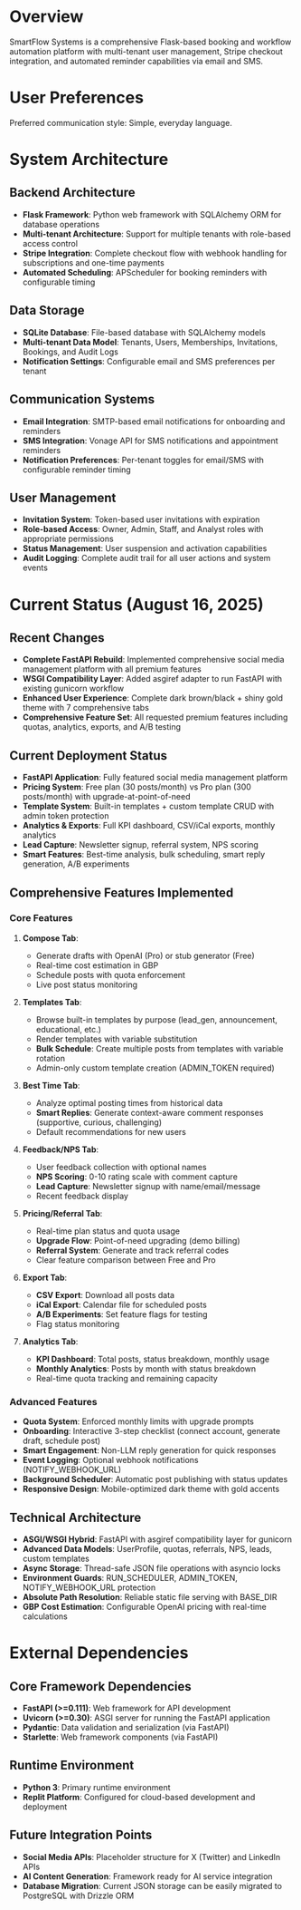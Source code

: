 # Overview

SmartFlow Systems is a comprehensive Flask-based booking and workflow automation platform with multi-tenant user management, Stripe checkout integration, and automated reminder capabilities via email and SMS.

# User Preferences

Preferred communication style: Simple, everyday language.

# System Architecture

## Backend Architecture
- **Flask Framework**: Python web framework with SQLAlchemy ORM for database operations
- **Multi-tenant Architecture**: Support for multiple tenants with role-based access control
- **Stripe Integration**: Complete checkout flow with webhook handling for subscriptions and one-time payments
- **Automated Scheduling**: APScheduler for booking reminders with configurable timing

## Data Storage
- **SQLite Database**: File-based database with SQLAlchemy models
- **Multi-tenant Data Model**: Tenants, Users, Memberships, Invitations, Bookings, and Audit Logs
- **Notification Settings**: Configurable email and SMS preferences per tenant

## Communication Systems
- **Email Integration**: SMTP-based email notifications for onboarding and reminders
- **SMS Integration**: Vonage API for SMS notifications and appointment reminders
- **Notification Preferences**: Per-tenant toggles for email/SMS with configurable reminder timing

## User Management
- **Invitation System**: Token-based user invitations with expiration
- **Role-based Access**: Owner, Admin, Staff, and Analyst roles with appropriate permissions
- **Status Management**: User suspension and activation capabilities
- **Audit Logging**: Complete audit trail for all user actions and system events

# Current Status (August 16, 2025)

## Recent Changes
- **Complete FastAPI Rebuild**: Implemented comprehensive social media management platform with all premium features
- **WSGI Compatibility Layer**: Added asgiref adapter to run FastAPI with existing gunicorn workflow
- **Enhanced User Experience**: Complete dark brown/black + shiny gold theme with 7 comprehensive tabs
- **Comprehensive Feature Set**: All requested premium features including quotas, analytics, exports, and A/B testing

## Current Deployment Status
- **FastAPI Application**: Fully featured social media management platform
- **Pricing System**: Free plan (30 posts/month) vs Pro plan (300 posts/month) with upgrade-at-point-of-need
- **Template System**: Built-in templates + custom template CRUD with admin token protection
- **Analytics & Exports**: Full KPI dashboard, CSV/iCal exports, monthly analytics
- **Lead Capture**: Newsletter signup, referral system, NPS scoring
- **Smart Features**: Best-time analysis, bulk scheduling, smart reply generation, A/B experiments

## Comprehensive Features Implemented

### Core Features
1. **Compose Tab**: 
   - Generate drafts with OpenAI (Pro) or stub generator (Free)
   - Real-time cost estimation in GBP
   - Schedule posts with quota enforcement
   - Live post status monitoring

2. **Templates Tab**: 
   - Browse built-in templates by purpose (lead_gen, announcement, educational, etc.)
   - Render templates with variable substitution
   - **Bulk Schedule**: Create multiple posts from templates with variable rotation
   - Admin-only custom template creation (ADMIN_TOKEN required)

3. **Best Time Tab**: 
   - Analyze optimal posting times from historical data
   - **Smart Replies**: Generate context-aware comment responses (supportive, curious, challenging)
   - Default recommendations for new users

4. **Feedback/NPS Tab**: 
   - User feedback collection with optional names
   - **NPS Scoring**: 0-10 rating scale with comment capture
   - **Lead Capture**: Newsletter signup with name/email/message
   - Recent feedback display

5. **Pricing/Referral Tab**: 
   - Real-time plan status and quota usage
   - **Upgrade Flow**: Point-of-need upgrading (demo billing)
   - **Referral System**: Generate and track referral codes
   - Clear feature comparison between Free and Pro

6. **Export Tab**: 
   - **CSV Export**: Download all posts data
   - **iCal Export**: Calendar file for scheduled posts
   - **A/B Experiments**: Set feature flags for testing
   - Flag status monitoring

7. **Analytics Tab**: 
   - **KPI Dashboard**: Total posts, status breakdown, monthly usage
   - **Monthly Analytics**: Posts by month with status breakdown
   - Real-time quota tracking and remaining capacity

### Advanced Features
- **Quota System**: Enforced monthly limits with upgrade prompts
- **Onboarding**: Interactive 3-step checklist (connect account, generate draft, schedule post)
- **Smart Engagement**: Non-LLM reply generation for quick responses
- **Event Logging**: Optional webhook notifications (NOTIFY_WEBHOOK_URL)
- **Background Scheduler**: Automatic post publishing with status updates
- **Responsive Design**: Mobile-optimized dark theme with gold accents

## Technical Architecture
- **ASGI/WSGI Hybrid**: FastAPI with asgiref compatibility layer for gunicorn
- **Advanced Data Models**: UserProfile, quotas, referrals, NPS, leads, custom templates
- **Async Storage**: Thread-safe JSON file operations with asyncio locks
- **Environment Guards**: RUN_SCHEDULER, ADMIN_TOKEN, NOTIFY_WEBHOOK_URL protection
- **Absolute Path Resolution**: Reliable static file serving with BASE_DIR
- **GBP Cost Estimation**: Configurable OpenAI pricing with real-time calculations

# External Dependencies

## Core Framework Dependencies
- **FastAPI (>=0.111)**: Web framework for API development
- **Uvicorn (>=0.30)**: ASGI server for running the FastAPI application
- **Pydantic**: Data validation and serialization (via FastAPI)
- **Starlette**: Web framework components (via FastAPI)

## Runtime Environment
- **Python 3**: Primary runtime environment
- **Replit Platform**: Configured for cloud-based development and deployment

## Future Integration Points
- **Social Media APIs**: Placeholder structure for X (Twitter) and LinkedIn APIs
- **AI Content Generation**: Framework ready for AI service integration
- **Database Migration**: Current JSON storage can be easily migrated to PostgreSQL with Drizzle ORM